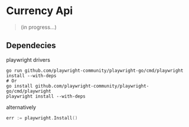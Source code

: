 # Currency Api 

>(in progress...)

## Dependecies
playwright drivers
```
go run github.com/playwright-community/playwright-go/cmd/playwright install --with-deps
# Or
go install github.com/playwright-community/playwright-go/cmd/playwright
playwright install --with-deps
```
alternatively
```go
err := playwright.Install()
```
